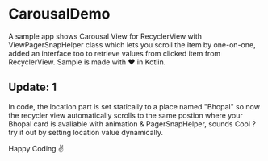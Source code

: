 # CarousalDemo
A sample app shows Carousal View for RecyclerView with ViewPagerSnapHelper class which lets you scroll the item by one-on-one, added an interface too to retrieve values from clicked item from RecyclerView.
Sample is made with ❤ in Kotlin.

## Update: 1

In code, the location part is set statically to a place named "Bhopal" so now the recycler view automatically scrolls to the same postion where your Bhopal card is avaliable with animation & PagerSnapHelper, sounds Cool ? try it out by setting location value dynamically.


Happy Coding ✌ 
